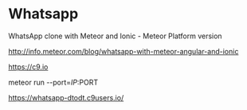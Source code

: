 # Whatsapp
WhatsApp clone with Meteor and Ionic - Meteor Platform version

http://info.meteor.com/blog/whatsapp-with-meteor-angular-and-ionic

https://c9.io

meteor run --port=$IP:$PORT

https://whatsapp-dtodt.c9users.io/